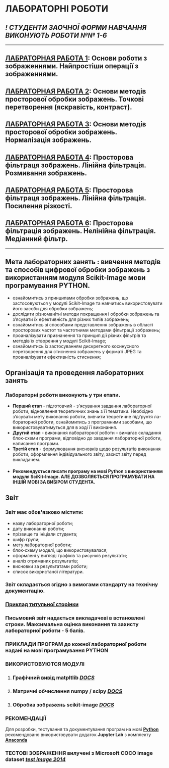 # **ЛАБОРАТОРНІ РОБОТИ**
## ***! СТУДЕНТИ ЗАОЧНОЇ ФОРМИ НАВЧАННЯ ВИКОНУЮТЬ РОБОТИ №№ 1-6***
---
## [ЛАБРАТОРНАЯ РАБОТА 1](/_LAB_/LAB_1/Lab_Work_1.md): Основи роботи з зображеннями. Найпростіши операції з зображеннями.
## [ЛАБРАТОРНАЯ РАБОТА 2](/_LAB_/LAB_2/Lab_Work_2.md): Основи методів просторової обробки зображень. Точкові перетворення  (яскравість, контраст).
## [ЛАБРАТОРНАЯ РАБОТА 3](/_LAB_/LAB_3/Lab_Work_3.md): Основи методів просторової обробки зображень. Нормалізація зображень.
## [ЛАБРАТОРНАЯ РАБОТА 4](/_LAB_/LAB_4/Lab_Work_4.md): Просторова фільтраця зображень. Лінійна фільтрація. Розмивання зображень.
## [ЛАБРАТОРНАЯ РАБОТА 5](/_LAB_/LAB_5/Lab_Work_5.md): Просторова фільтраця зображень. Лінійна фільтрація. Посилення різкості.
## [ЛАБРАТОРНАЯ РАБОТА 6](/_LAB_/LAB_6/Lab_Work_6.md): Просторова фільтрація зображень. Нелінійна фільтрація. Медіанний фільтр.

-----
## **Мета лабораторних занять** : вивчення методів та способів цифрової обробки зображень з використанням модуля Scikit-Image мови програмування PYTHON.
- ознайомитись з принципами обробки зображень, що застосовуються у модулі Scikit-Image та навчитись використовувати його засоби для обробки зображень;
- дослідити різноманітні методи покращення і обробки зображень та з’ясувати їх ефективність для різних типів зображень;
- ознайомитись зі способами представлення зображень в області просторових частот та частотними методами фільтрації зображень;
- проаналізувати призначення та принцип дії різних фільтрів та методів їх створення у модулі Scikit-Image;
- ознайомитись із застосуванням дискретного косинусного перетворення для стиснення зображень у форматі JPEG та проаналізувати ефективність стиснення;

## **Організація та проведення лабораторних занять**
### **Лабораторні роботи виконують у три етапи.**
- **Перший етап** - підготовчий - з'ясування завдання лабораторної роботи, відновлення теоретичних знань з її тематики. Необхідно з’ясувати мету виконання роботи, вивчити теоретичне підґрунтя ла-бораторної роботи, ознайомитись з програмними засобами, що використовуватимуться для в ході її виконання.
- **Другий етап** - виконання лабораторної роботи – вимагає
складання блок-схеми програми, відповідно до завдання лабораторної роботи, написання програми.  
- **Третій етап** - формулювання висновків щодо результатів виконання роботи, оформлення індівідуального звіту, захист звіту перед викладачем.  
- #### Рекомендується писати програму на мові Python з використанням модуля SciKit-Image. АЛЕ ДОЗВОЛЯЄТЬСЯ ПРОГРАМУВАТИ НА ІНШІЙ МОВІ ЗА ВИБІРОМ СТУДЕНТА.

## **Звіт**
### **Звіт має обов'язково містити:**
- назву лабораторної роботи;
- дату виконання роботи;
- прізвище та ініціали студента;
- шифр групи;
- мету лабораторної роботи;
- блок-схему моделі, що використовувалася;
- оформлені у вигляді графіків та рисунків результати;
- аналіз отриманих результатів;
- висновки за результатами роботи;
- список використаної літератури.  

### **Звіт** складається згідно з вимогами стандарту на технічну документацію.
### [**Приклад титульної сторінки**](/_LAB_/Lab_01_Titul.pdf)
### **Письмовий звіт** надається викладачеві в встановлені строки. Максимальна оцінка виконання та захисту лабораторної роботи - 5 балів.

### **ПРИКЛАДИ ПРОГРАМ** до кожної лабораторної роботи надані на мові програмування PYTHON
### ВИКОРИСТОВУЮТСЯ МОДУЛІ
1. ### Графічний вивід **matpltlib** [*DOCS*](https://matplotlib.org/)
1. ### Матричні обчислення **numpy / scipy** [*DOCS*](https://www.scipy.org/)
1. ### Обробка зображень **scikit-image** [*DOCS*](https://scikit-image.org/)

### **РЕКОМЕНДАЦІЇ**
Для розробки, тестування та документування програм на мові [**Python**](https://www.python.org/) рекомендовано використовувати додаток **Jupyter Lab** з комплекту   [**Anaconda**](https://anaconda.org/)

### **ТЕСТОВІ ЗОБРАЖЕННЯ** вилучені з Microsoft COCO image dataset [*test image 2014*](http://cocodataset.org/#home)
